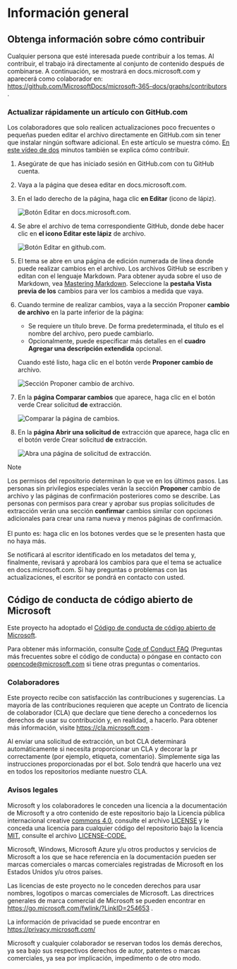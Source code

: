 # <a name="overview"></a>Información general

## <a name="learn-how-to-contribute"></a>Obtenga información sobre cómo contribuir

Cualquier persona que esté interesada puede contribuir a los temas. Al contribuir, el trabajo irá directamente al conjunto de contenido después de combinarse. A continuación, se mostrará en docs.microsoft.com y aparecerá como colaborador en: <https://github.com/MicrosoftDocs/microsoft-365-docs/graphs/contributors> .

### <a name="quickly-update-an-article-using-githubcom"></a>Actualizar rápidamente un artículo con GitHub.com

Los colaboradores que solo realicen actualizaciones poco frecuentes o pequeñas pueden editar el archivo directamente en GitHub.com sin tener que instalar ningún software adicional. En este artículo se muestra cómo. [En este vídeo de dos](https://www.microsoft.com/videoplayer/embed/RE1XQTG) minutos también se explica cómo contribuir.

1. Asegúrate de que has iniciado sesión en GitHub.com con tu GitHub cuenta.
2. Vaya a la página que desea editar en docs.microsoft.com.
3. En el lado derecho de la página, haga clic **en Editar** (icono de lápiz).

   ![Botón Editar en docs.microsoft.com.](microsoft-365/media/quick-update-edit.png)

4. Se abre el archivo de tema correspondiente GitHub, donde debe hacer clic en **el icono Editar este lápiz** de archivo.

   ![Botón Editar en github.com.](microsoft-365/media/quick-update-github.png)

5. El tema se abre en una página de edición numerada de línea donde puede realizar cambios en el archivo. Los archivos GitHub se escriben y editan con el lenguaje Markdown. Para obtener ayuda sobre el uso de Markdown, vea [Mastering Markdown](https://guides.github.com/features/mastering-markdown/). Seleccione la **pestaña Vista previa de los** cambios para ver los cambios a medida que vaya.

6. Cuando termine de realizar cambios, vaya a la sección Proponer **cambio de archivo** en la parte inferior de la página:

   - Se requiere un título breve. De forma predeterminada, el título es el nombre del archivo, pero puede cambiarlo.
   - Opcionalmente, puede especificar más detalles en el **cuadro Agregar una descripción extendida** opcional.

   Cuando esté listo, haga clic en el botón verde **Proponer cambio de** archivo.

   ![Sección Proponer cambio de archivo.](microsoft-365/media/propose-file-change.png)

7. En la **página Comparar cambios** que aparece, haga clic en el botón verde Crear solicitud **de** extracción.

   ![Comparar la página de cambios.](microsoft-365/media/comparing-changes-page.png)

8. En la **página Abrir una solicitud de** extracción que aparece, haga clic en el botón verde Crear solicitud **de** extracción.

   ![Abra una página de solicitud de extracción.](microsoft-365/media/open-a-pull-request-page.png)

> [!NOTE]
> Los permisos del repositorio determinan lo que ve en los últimos pasos. Las personas sin privilegios especiales verán la sección **Proponer** cambio de archivo y las páginas de confirmación posteriores como se describe. Las personas con permisos para crear y aprobar sus propias solicitudes de extracción verán una sección **confirmar** cambios similar con opciones adicionales para crear una rama nueva y menos páginas de confirmación.<br/><br/>El punto es: haga clic en los botones verdes que se le presenten hasta que no haya más.

Se notificará al escritor identificado en los metadatos del tema y, finalmente, revisará y aprobará los cambios para que el tema se actualice en docs.microsoft.com. Si hay preguntas o problemas con las actualizaciones, el escritor se pondrá en contacto con usted.

## <a name="microsoft-open-source-code-of-conduct"></a>Código de conducta de código abierto de Microsoft

Este proyecto ha adoptado el [Código de conducta de código abierto de Microsoft](https://opensource.microsoft.com/codeofconduct/).

Para obtener más información, consulte [Code of Conduct FAQ](https://opensource.microsoft.com/codeofconduct/faq/) (Preguntas más frecuentes sobre el código de conducta) o póngase en contacto con [opencode@microsoft.com](mailto:opencode@microsoft.com) si tiene otras preguntas o comentarios.

### <a name="contributing"></a>Colaboradores

Este proyecto recibe con satisfacción las contribuciones y sugerencias.  La mayoría de las contribuciones requieren que acepte un Contrato de licencia de colaborador (CLA) que declare que tiene derecho a concedernos los derechos de usar su contribución y, en realidad, a hacerlo. Para obtener más información, visite <https://cla.microsoft.com> .

Al enviar una solicitud de extracción, un bot CLA determinará automáticamente si necesita proporcionar un CLA y decorar la pr correctamente (por ejemplo, etiqueta, comentario). Simplemente siga las instrucciones proporcionadas por el bot. Solo tendrá que hacerlo una vez en todos los repositorios mediante nuestro CLA.

### <a name="legal-notices"></a>Avisos legales

Microsoft y los colaboradores le conceden una licencia a la documentación de Microsoft y a otro contenido de este repositorio bajo la Licencia pública internacional creative [commons 4.0](https://creativecommons.org/licenses/by/4.0/legalcode), consulte el archivo [LICENSE](LICENSE) y le conceda una licencia para cualquier código del repositorio bajo la licencia [MIT](https://opensource.org/licenses/MIT), consulte el archivo [LICENSE-CODE.](LICENSE-CODE)

Microsoft, Windows, Microsoft Azure y/u otros productos y servicios de Microsoft a los que se hace referencia en la documentación pueden ser marcas comerciales o marcas comerciales registradas de Microsoft en los Estados Unidos y/u otros países.

Las licencias de este proyecto no le conceden derechos para usar nombres, logotipos o marcas comerciales de Microsoft. Las directrices generales de marca comercial de Microsoft se pueden encontrar en <https://go.microsoft.com/fwlink/?LinkID=254653> .

La información de privacidad se puede encontrar en <https://privacy.microsoft.com/>

Microsoft y cualquier colaborador se reservan todos los demás derechos, ya sea bajo sus respectivos derechos de autor, patentes o marcas comerciales, ya sea por implicación, impedimento o de otro modo.
